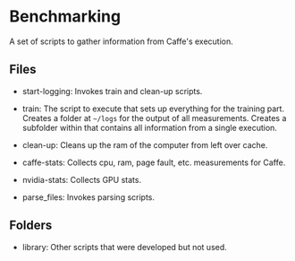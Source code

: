 # Benchmarking

A set of scripts to gather information from Caffe's execution.

## Files

* start-logging: Invokes train and clean-up scripts.

* train: The script to execute that sets up everything for the training part. Creates a folder at `~/logs` for the output of all measurements. Creates a subfolder within that contains all information from a single execution.

* clean-up: Cleans up the ram of the computer from left over cache.

* caffe-stats: Collects cpu, ram, page fault, etc. measurements for Caffe.

* nvidia-stats: Collects GPU stats.

* parse_files: Invokes parsing scripts.


## Folders

* library: Other scripts that were developed but not used.

